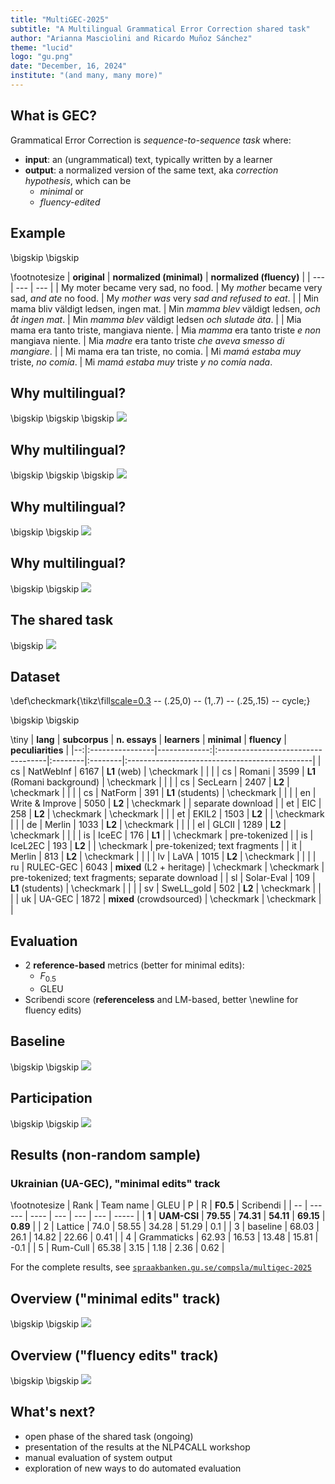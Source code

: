 ```yaml
---
title: "MultiGEC-2025"
subtitle: "A Multilingual Grammatical Error Correction shared task"
author: "Arianna Masciolini and Ricardo Muñoz Sánchez"
theme: "lucid"
logo: "gu.png"
date: "December, 16, 2024"
institute: "(and many, many more)"
---
```


## What is GEC?
Grammatical Error Correction is _sequence-to-sequence task_ where:

- __input__: an (ungrammatical) text, typically written by a learner
- __output__: a normalized version of the same text, aka _correction hypothesis_, which can be
  - _minimal_ or
  - _fluency-edited_

## Example
\bigskip \bigskip

\footnotesize
| __original__ | __normalized (minimal)__ | __normalized (fluency)__ |
| --- | --- | --- |
| My moter became very sad, no food. | My _mother_ became very sad, _and ate_ no food. | My _mother_ _was_ very _sad and refused to eat_. |
| Min mama bliv väldigt ledsen, ingen mat. | Min _mamma_ _blev_ väldigt ledsen, _och åt ingen mat_. | Min _mamma_ _blev_ väldigt ledsen _och slutade äta_. |
| Mia mama era tanto triste, mangiava niente. | Mia _mamma_ era tanto triste _e_ _non_ mangiava niente. | Mia _madre_ era tanto triste _che aveva smesso di mangiare_. |
| Mi mama era tan triste, no comia. | Mi _mamá estaba muy_ triste, _no comía_.  | Mi _mamá estaba muy_ triste _y no comía nada_. 

## Why multilingual?
\bigskip \bigskip \bigskip
![](matthew.png)

## Why multilingual?
\bigskip \bigskip \bigskip
![](robin_hood.png)

## Why multilingual?
\bigskip \bigskip
![](lang_representation.svg)

## Why multilingual?
\bigskip \bigskip
![](lang_participation.svg)

## The shared task
\bigskip
![](task_web.png)

## Dataset
\def\checkmark{\tikz\fill[scale=0.3](0,.35) -- (.25,0) -- (1,.7) -- (.25,.15) -- cycle;} 

\bigskip \bigskip

\tiny
| __lang__ | __subcorpus__       | __n. essays__ | __learners__                | __minimal__ | __fluency__ | __peculiarities__                                     |
|--:|:----------------|-------------:|:-----------------------------------|:--------|:--------|:----------------------------------------------|
| cs   | NatWebInf |      6167 | __L1__ (web)               | \checkmark |            |                                                  |
| cs   | Romani    |      3599 | __L1__ (Romani background) | \checkmark |            |                                                  |
| cs   | SecLearn  |      2407 | __L2__                     | \checkmark |            |                                                  |
| cs   | NatForm   |       391 | __L1__ (students)          | \checkmark |            |                                                  |
| en   | Write & Improve |      5050 | __L2__                     | \checkmark |            | separate download                                |
| et   | EIC             |       258 | __L2__                     | \checkmark | \checkmark |                                                  |
| et   | EKIL2           |      1503 | __L2__                     |            | \checkmark |                                                  |
| de   | Merlin          |      1033 | __L2__                     | \checkmark |            |                                                  |
| el   | GLCII           |      1289 | __L2__                     | \checkmark |            |                                                  |
| is   | IceEC           |       176 | __L1__                     |            | \checkmark | pre-tokenized                                    |
| is   | IceL2EC         |       193 | __L2__                     |            | \checkmark | pre-tokenized; text fragments                    |
| it   | Merlin          |       813 | __L2__                     | \checkmark |            |                                                  |
| lv   | LaVA            |      1015 | __L2__                     | \checkmark |            |                                                  |
| ru   | RULEC-GEC       |      6043 | __mixed__ (L2 + heritage)  | \checkmark | \checkmark | pre-tokenized; text fragments; separate download |
| sl   | Solar-Eval      |       109 | __L1__ (students) | \checkmark |            |                                                  |
| sv   | SweLL_gold      |       502 | __L2__                     | \checkmark |            |                                                  |
| uk   | UA-GEC          |      1872 | __mixed__ (crowdsourced)   | \checkmark | \checkmark |                                                  |

## Evaluation
- 2 __reference-based__ metrics (better for minimal edits):
  - $F_{0.5}$
  - GLEU
- Scribendi score (__referenceless__ and LM-based, better \newline for fluency edits)

## Baseline
\bigskip \bigskip 
![](llama.png)

## Participation
\bigskip \bigskip
![](registration_plot.svg)

## Results (non-random sample)
### Ukrainian (UA-GEC), "minimal edits" track

\footnotesize
| Rank | Team name | GLEU | P | R | __F0.5__ | Scribendi |
| -- | ------ | ---- | --- | --- | --- | ----- |
| __1__ | __UAM-CSI__ | __79.55__ | __74.31__ | __54.11__ | __69.15__ | __0.89__ |
| 2 | Lattice | 74.0 | 58.55 | 34.28 | 51.29 | 0.1 |
| 3 | baseline | 68.03 | 26.1 | 14.82 | 22.66 | 0.41 |
| 4 | Grammaticks | 62.93 | 16.53 | 13.48 | 15.81 | -0.1 |
| 5 | Rum-Cull | 65.38 | 3.15 | 1.18 | 2.36 | 0.62 |

For the complete results, see [`spraakbanken.gu.se/compsla/multigec-2025`](https://spraakbanken.gu.se/compsla/multigec-2025)

## Overview ("minimal edits" track)
\bigskip \bigskip
![](plots_minimal_edits.svg)

## Overview ("fluency edits" track)
\bigskip \bigskip
![](plots_fluency_edits.svg)

## What's next?
- open phase of the shared task (ongoing)
- presentation of the results at the NLP4CALL workshop
- manual evaluation of system output
- exploration of new ways to do automated evaluation